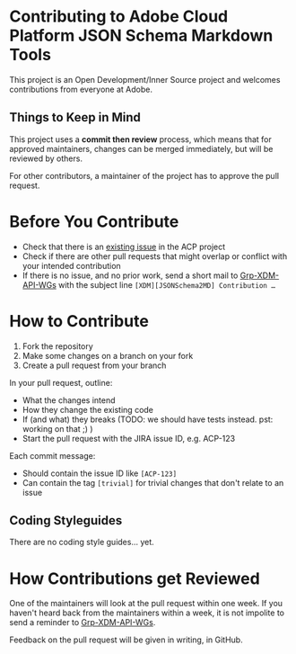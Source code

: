 # Contributing to Adobe Cloud Platform JSON Schema Markdown Tools

This project is an Open Development/Inner Source project and welcomes contributions from everyone at Adobe.

## Things to Keep in Mind

This project uses a **commit then review** process, which means that for approved maintainers, changes can be merged immediately, but will be reviewed by others.

For other contributors, a maintainer of the project has to approve the pull request.

# Before You Contribute

* Check that there is an [existing issue](https://jira.corp.adobe.com/issues/?jql=project%20%3D%20ACP%20AND%20component%20in%20(%22machinery%22)) in the ACP project
* Check if there are other pull requests that might overlap or conflict with your intended contribution
* If there is no issue, and no prior work, send a short mail to [Grp-XDM-API-WGs](mailto:Grp-XDM-API-WGs@adobe.com) with the subject line `[XDM][JSONSchema2MD] Contribution …`

# How to Contribute

1. Fork the repository
2. Make some changes on a branch on your fork
3. Create a pull request from your branch

In your pull request, outline:

* What the changes intend
* How they change the existing code
* If (and what) they breaks (TODO: we should have tests instead. pst: working on that ;) )
* Start the pull request with the JIRA issue ID, e.g. ACP-123

Each commit message:

* Should contain the issue ID like `[ACP-123]`
* Can contain the tag `[trivial]` for trivial changes that don't relate to an issue

## Coding Styleguides

There are no coding style guides... yet.

# How Contributions get Reviewed

One of the maintainers will look at the pull request within one week. If you haven't heard back from the maintainers within a week, it is not impolite to send a reminder to [Grp-XDM-API-WGs](mailto:Grp-XDM-API-WGs@adobe.com).

Feedback on the pull request will be given in writing, in GitHub.
